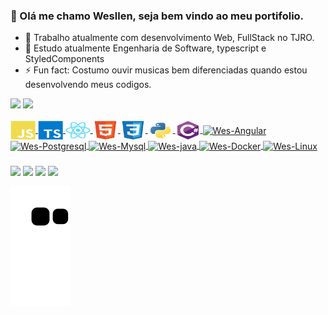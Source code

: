 ### 👋 Olá me chamo Wesllen, seja bem vindo ao meu portifolio.   

- 🔭 Trabalho atualmente com desenvolvimento Web, FullStack no TJRO.
- 🌱 Estudo atualmente Engenharia de Software, typescript e StyledComponents
- ⚡ Fun fact: Costumo ouvir musicas bem diferenciadas quando estou desenvolvendo meus codigos.

<div  style="display:inline_block">
<img height='180em' src="https://github-readme-stats.vercel.app/api?username=wes-debug&show_icons=true&theme=dracula" />
<img height='180em' src="https://github-readme-stats.vercel.app/api/top-langs/?username=Wes-debug&layout=compact&langs_count=7&theme=dracula" />
</div>

<div align="center">
  <a href="https://github.com/Wes-debug">
</div>
<div style="display: inline_block"><br>
  <img align="center" alt="Wes-Js" height="30" width="40" src="https://raw.githubusercontent.com/devicons/devicon/master/icons/javascript/javascript-plain.svg">
  <img align="center" alt="Wes-Ts" height="30" width="40" src="https://raw.githubusercontent.com/devicons/devicon/master/icons/typescript/typescript-plain.svg">
  <img align="center" alt="Wes-React" height="30" width="40" src="https://raw.githubusercontent.com/devicons/devicon/master/icons/react/react-original.svg">
  <img align="center" alt="Wes-HTML" height="30" width="40" src="https://raw.githubusercontent.com/devicons/devicon/master/icons/html5/html5-original.svg">
  <img align="center" alt="Wes-CSS" height="30" width="40" src="https://raw.githubusercontent.com/devicons/devicon/master/icons/css3/css3-original.svg">
  <img align="center" alt="Wes-Python" height="30" width="40" src="https://raw.githubusercontent.com/devicons/devicon/master/icons/python/python-original.svg">
  <img align="center" alt="Wes-Csharp" height="30" width="40" src="https://raw.githubusercontent.com/devicons/devicon/master/icons/csharp/csharp-original.svg">
  <img align="center" alt="Wes-Angular" height="30" width="40" src="https://cdn.jsdelivr.net/gh/devicons/devicon/icons/angularjs/angularjs-original.svg">
  <img align="center" alt="Wes-Postgresql" height="30" width="40" src="https://cdn.jsdelivr.net/gh/devicons/devicon/icons/postgresql/postgresql-original.svg">
  <img align="center" alt="Wes-Mysql" height="30" width="40" src="https://cdn.jsdelivr.net/gh/devicons/devicon/icons/mysql/mysql-original.svg">
  <img align="center" alt="Wes-java" height="30" width="40" src="https://cdn.jsdelivr.net/gh/devicons/devicon/icons/java/java-original.svg">
  <img align="center" alt="Wes-Docker" height="30" width="40" src="https://cdn.jsdelivr.net/gh/devicons/devicon/icons/docker/docker-original-wordmark.svg">
  <img align="center" alt="Wes-Linux" height="30" width="40" src="https://cdn.jsdelivr.net/gh/devicons/devicon/icons/linux/linux-original.svg">
</div>
  
  ### 
  
  <div> 
  <a href="https://instagram.com/wes_ev" target="_blank"><img src="https://img.shields.io/badge/-Instagram-%23E4405F?style=for-the-badge&logo=instagram&logoColor=white" target="_blank"></a>
 <a href="Wes#2026" target="_blank"><img src="https://img.shields.io/badge/Discord-7289DA?style=for-the-badge&logo=discord&logoColor=white" target="_blank"></a> 
  <a href = "wesllenvinicius09@gmail.com"><img src="https://img.shields.io/badge/-Gmail-%23333?style=for-the-badge&logo=gmail&logoColor=white" target="_blank"></a>
  <a href="https://www.linkedin.com/in/wesllen-vin%C3%ADcius-dos-santos-lima" target="_blank"><img src="https://img.shields.io/badge/-LinkedIn-%230077B5?style=for-the-badge&logo=linkedin&logoColor=white" target="_blank"></a> 
 
![Snake animation](https://github.com/Wes-debug/Wes-debug/blob/output/github-contribution-grid-snake.svg)
 
</div>

  
